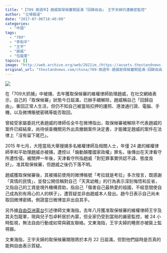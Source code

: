 ```yaml
---
title: "【709 兩週年】趙威取保候審期屆滿「回歸自由」　王宇夫婦仍遭嚴密監控"
author: "立場報道"
date: "2017-07-06T18:40:00"
categories:
  - "中國"
tags:
  - "709"
  - "李和平"
  - "王宇"
  - "趙威"
  - "包龍軍"
topics: []
image: "http://web.archive.org/web/2021im_/https://assets.thestandnews.com/media/photos/chiu-13_zyh7u.png"
original_url: "thestandnews.com/china/709-兩週年-趙威取保候審期屆滿-回歸自由-王宇夫婦仍遭嚴密監控"
---
```

![](http://web.archive.org/web/2021im_/https://assets.thestandnews.com/media/photos/chiu-13_zyh7u.png)

在「709大抓捕」中被捕、去年獲取保候審的維權律師助理趙威，在社交網絡表示，自己的「取保候審」狀態今日屆滿，已辦手續解除，趙威稱自己「回歸自由」，重回正常人生活，但仍不知自己被當局扣押的護照、港澳通行證、電腦、手機，以及微博賬號密碼等能否取回。

曾經受家屬委託代表趙威的律師任全牛在微博指出，取保候審被解除不代表趙威的案件已經結束，尚待偵查機關另外出具撤銷案件決定書，才能確定趙威的案件在法律上「沒有留下尾巴」。

2015 年七月，大陸當局大舉搜捕多名維權律師及相關人士，年僅 24 歲的維權律師李和平助理趙威亦被捕，遭控以「煽動顛覆國家政權」罪名，後傳出在天津看守所遭性侵。被關押一年後，天津看守所指趙威「對犯罪事實供認不諱、態度良好」，准其取保候審，但趙威之後仍下落不明。

趙威獲取保候審後，其被捕前使用的微博帳號「考拉就是考拉」多次發言，既感謝「真情的民情」，並發公開信稱對自己「天真幼稚」的行為表示深刻悔悟和反省，又指自己的工資是境外機構資助，指自己「傷害自己最熱愛的祖國，不經意間使自己成為別有用心的人的棋子」，遭質疑並非由趙威本人發出。趙今日表示自己尚未取回微博密碼，側證當日微博並非出自其手。

另外據[自由亞洲電台](http://web.archive.org/web/20211229132158/http://www.rfa.org/english/news/china/lawyers-07052017105324.html)引述律師文東海指，去年八月獲准取保候審的維權律師王宇及其夫包龍軍，現與兒子包卓軒居於內蒙，但全家仍受到當局的嚴密監控，被 24 小時監視，無法自由行動或如常與親友聯絡。文東海指，王宇夫婦的睡房亦被裝上監視器。

文東海指，王宇夫婦的取保候審期限將於本月 22 日屆滿，但對他們屆時是否真的能夠自由表示質疑。